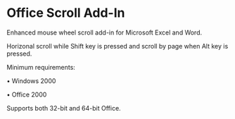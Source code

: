 # Office Scroll Add-In
Enhanced mouse wheel scroll add-in for Microsoft Excel and Word.

Horizonal scroll while Shift key is pressed and scroll by page when Alt key is pressed.

Minimum requirements:

  • Windows 2000

  • Office 2000

Supports both 32-bit and 64-bit Office.

